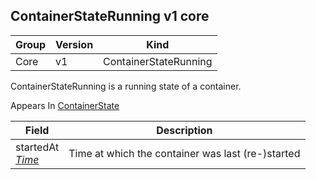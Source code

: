 ## ContainerStateRunning v1 core

Group        | Version     | Kind
------------ | ---------- | -----------
Core | v1 | ContainerStateRunning



ContainerStateRunning is a running state of a container.

<aside class="notice">
Appears In  <a href="#containerstate-v1">ContainerState</a> </aside>

Field        | Description
------------ | -----------
startedAt <br /> *[Time](#time-v1)*  | Time at which the container was last (re-)started

